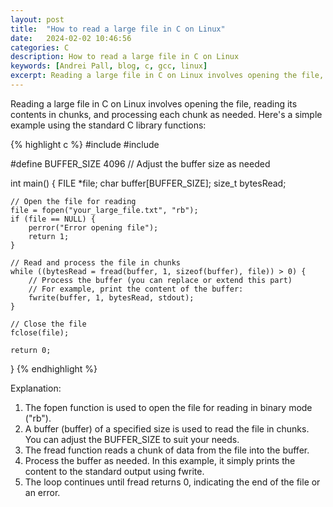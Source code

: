 ```yaml
---
layout: post
title:  "How to read a large file in C on Linux"
date:   2024-02-02 10:46:56
categories: C
description: How to read a large file in C on Linux
keywords: [Andrei Pall, blog, c, gcc, linux]
excerpt: Reading a large file in C on Linux involves opening the file, reading its contents in chunks, and processing each chunk as needed. Here's a simple example using the standard C library functions
---
```

<p>Reading a large file in C on Linux involves opening the file, reading its contents in chunks, and processing each chunk as needed. Here's a simple example using the standard C library functions:</p>
{% highlight c %}
#include <stdio.h>
#include <stdlib.h>

#define BUFFER_SIZE 4096  // Adjust the buffer size as needed

int main() {
    FILE *file;
    char buffer[BUFFER_SIZE];
    size_t bytesRead;

    // Open the file for reading
    file = fopen("your_large_file.txt", "rb");
    if (file == NULL) {
        perror("Error opening file");
        return 1;
    }

    // Read and process the file in chunks
    while ((bytesRead = fread(buffer, 1, sizeof(buffer), file)) > 0) {
        // Process the buffer (you can replace or extend this part)
        // For example, print the content of the buffer:
        fwrite(buffer, 1, bytesRead, stdout);
    }

    // Close the file
    fclose(file);

    return 0;
}
{% endhighlight %}
<p>Explanation:</p>
<ol>
<li>The fopen function is used to open the file for reading in binary mode ("rb").</li>
<li>A buffer (buffer) of a specified size is used to read the file in chunks. You can adjust the BUFFER_SIZE to suit your needs.</li>
<li>The fread function reads a chunk of data from the file into the buffer.</li>
<li>Process the buffer as needed. In this example, it simply prints the content to the standard output using fwrite.</li>
<li>The loop continues until fread returns 0, indicating the end of the file or an error.</li>
</ol>
